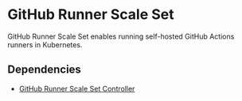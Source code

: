 # GitHub Runner Scale Set

GitHub Runner Scale Set enables running self-hosted GitHub Actions runners in Kubernetes.

## Dependencies

- [GitHub Runner Scale Set Controller](../infrastructure/gha-runner-scale-set-controller/README.md)

